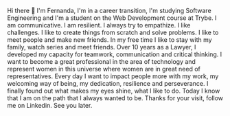 Hi there 👋
I'm Fernanda, I'm in a career transition, I'm studying Software Engineering and I'm a student on the Web Development course at Trybe. 
I am communicative. I am resilient. I always try to empathize. I like challenges. I like to create things from scratch and solve problems. 
I like to meet people and make new friends. In my free time I like to stay with my family, watch series and meet friends. 
Over 10 years as a Lawyer, I developed my capacity for teamwork, communication and critical thinking. 
I want to become a great professional in the area of technology and represent women in this universe where women are in great need of representatives. 
Every day I want to impact people more with my work, my welcoming way of being, my dedication, resilience and perseverance. 
I finally found out what makes my eyes shine, what I like to do. Today I know that I am on the path that I always wanted to be. 
Thanks for your visit, follow me on Linkedin. 
See you later.
